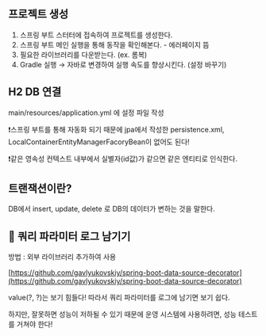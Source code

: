 ## 프로젝트 생성

1. 스프링 부트 스터터에 접속하여 프로젝트를 생성한다. 
2. 스프링 부트 메인 실행을 통해 동작을 확인해본다. - 에러페이지 뜸
3. 필요한 라이브러리를 다운받는다. (ex. 롬복)
4. Gradle 실행 → 자바로 변경하여 실행 속도를 향상시킨다. (설정 바꾸기)

## H2 DB 연결

main/resources/application.yml 에 설정 파일 작성

❗스프링 부트를 통해 자동화 되기 때문에  jpa에서 작성한 persistence.xml, LocalContainerEntityManagerFacoryBean이 없어도 된다! 

❗같은 영속성 컨텍스트 내부에서 실별자(id값)가 같으면 같은 엔티티로 인식한다. 

## 트랜잭션이란?

DB에서 insert, update, delete 로 DB의 데이터가 변하는 것을 말한다.

## 🍯 쿼리 파라미터 로그 남기기

방법 : 외부 라이브러리 추가하여 사용 

[https://github.com/gavlyukovskiy/spring-boot-data-source-decorator](https://github.com/gavlyukovskiy/spring-boot-data-source-decorator)

value(?, ?)는 보기 힘들다! 따라서 쿼리 파라미터를 로그에 남기면 보기 쉽다.

하지만, 잘못하면 성능이 저하될 수 있기 때문에 운영 시스템에 사용하려면, 성능 테스트를 거쳐야 한다!
